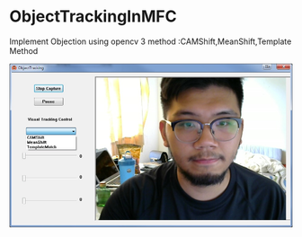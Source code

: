 # ObjectTrackingInMFC
Implement Objection using opencv 3 method :CAMShift,MeanShift,Template Method

![interface](https://raw.githubusercontent.com/Austinsuyoyo/ObjectTrackingInMFC/master/image/interface.jpg)
